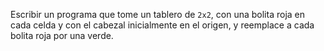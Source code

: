 Escribir un programa que tome un tablero de `2x2`, con una bolita roja en cada celda y con el cabezal inicialmente en el origen, y reemplace a cada bolita roja por una verde.

